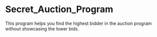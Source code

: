 # Secret_Auction_Program
This program helps you find the highest bidder in the auction program without showcasing the lower bids.
